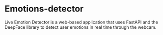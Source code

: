 # Emotions-detector
Live Emotion Detector is a web-based application that uses FastAPI and the DeepFace library to detect user emotions in real time through the webcam. 
